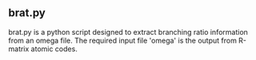 ## brat.py

brat.py is a python script designed to extract branching ratio information from an omega file. The required input file 'omega' is the output from R-matrix atomic codes.
